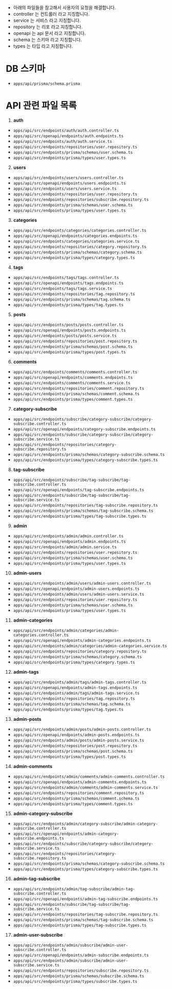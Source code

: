 - 아래의 파일들을 참고해서 사용자의 요청을 해결합니다.
- controller 는 컨트롤러 라고 지칭합니다.
- service 는 서비스 라고 지칭합니다.
- repository 는 리포 라고 지칭합니다.
- openapi 는 api 문서 라고 지칭합니다.
- schema 는 스키마 라고 지칭합니다.
- types 는 타입 라고 지칭합니다.

# DB 스키마

- `apps/api/prisma/schema.prisma`

# API 관련 파일 목록

1. **auth**

- `apps/api/src/endpoints/auth/auth.controller.ts`
- `apps/api/src/openapi/endpoints/auth.endpoints.ts`
- `apps/api/src/endpoints/auth/auth.service.ts`
- `apps/api/src/endpoints/repositories/user.repository.ts`
- `apps/api/src/endpoints/prisma/schemas/user.schema.ts`
- `apps/api/src/endpoints/prisma/types/user.types.ts`

2. **users**

- `apps/api/src/endpoints/users/users.controller.ts`
- `apps/api/src/openapi/endpoints/users.endpoints.ts`
- `apps/api/src/endpoints/users/users.service.ts`
- `apps/api/src/endpoints/repositories/user.repository.ts`
- `apps/api/src/endpoints/repositories/subscribe.repository.ts`
- `apps/api/src/endpoints/prisma/schemas/user.schema.ts`
- `apps/api/src/endpoints/prisma/types/user.types.ts`

3. **categories**

- `apps/api/src/endpoints/categories/categories.controller.ts`
- `apps/api/src/openapi/endpoints/categories.endpoints.ts`
- `apps/api/src/endpoints/categories/categories.service.ts`
- `apps/api/src/endpoints/repositories/category.repository.ts`
- `apps/api/src/endpoints/prisma/schemas/category.schema.ts`
- `apps/api/src/endpoints/prisma/types/category.types.ts`

4. **tags**

- `apps/api/src/endpoints/tags/tags.controller.ts`
- `apps/api/src/openapi/endpoints/tags.endpoints.ts`
- `apps/api/src/endpoints/tags/tags.service.ts`
- `apps/api/src/endpoints/repositories/tag.repository.ts`
- `apps/api/src/endpoints/prisma/schemas/tag.schema.ts`
- `apps/api/src/endpoints/prisma/types/tag.types.ts`

5.  **posts**

- `apps/api/src/endpoints/posts/posts.controller.ts`
- `apps/api/src/openapi/endpoints/posts.endpoints.ts`
- `apps/api/src/endpoints/posts/posts.service.ts`
- `apps/api/src/endpoints/repositories/post.repository.ts`
- `apps/api/src/endpoints/prisma/schemas/post.schema.ts`
- `apps/api/src/endpoints/prisma/types/post.types.ts`

6.  **comments**

- `apps/api/src/endpoints/comments/comments.controller.ts`
- `apps/api/src/openapi/endpoints/comments.endpoints.ts`
- `apps/api/src/endpoints/comments/comments.service.ts`
- `apps/api/src/endpoints/repositories/comment.repository.ts`
- `apps/api/src/endpoints/prisma/schemas/comment.schema.ts`
- `apps/api/src/endpoints/prisma/types/comment.types.ts`

7.  **category-subscribe**

- `apps/api/src/endpoints/subscribe/category-subscribe/category-subscribe.controller.ts`
- `apps/api/src/openapi/endpoints/category-subscribe.endpoints.ts`
- `apps/api/src/endpoints/subscribe/category-subscribe/category-subscribe.service.ts`
- `apps/api/src/endpoints/repositories/category-subscribe.repository.ts`
- `apps/api/src/endpoints/prisma/schemas/category-subscribe.schema.ts`
- `apps/api/src/endpoints/prisma/types/category-subscribe.types.ts`

8.  **tag-subscribe**

- `apps/api/src/endpoints/subscribe/tag-subscribe/tag-subscribe.controller.ts`
- `apps/api/src/openapi/endpoints/tag-subscribe.endpoints.ts`
- `apps/api/src/endpoints/subscribe/tag-subscribe/tag-subscribe.service.ts`
- `apps/api/src/endpoints/repositories/tag-subscribe.repository.ts`
- `apps/api/src/endpoints/prisma/schemas/tag-subscribe.schema.ts`
- `apps/api/src/endpoints/prisma/types/tag-subscribe.types.ts`

9.  **admin**

- `apps/api/src/endpoints/admin/admin.controller.ts`
- `apps/api/src/openapi/endpoints/admin.endpoints.ts`
- `apps/api/src/endpoints/admin/admin.service.ts`
- `apps/api/src/endpoints/repositories/user.repository.ts`
- `apps/api/src/endpoints/prisma/schemas/user.schema.ts`
- `apps/api/src/endpoints/prisma/types/user.types.ts`

10. **admin-users**

- `apps/api/src/endpoints/admin/users/admin-users.controller.ts`
- `apps/api/src/openapi/endpoints/admin-users.endpoints.ts`
- `apps/api/src/endpoints/admin/users/admin-users.service.ts`
- `apps/api/src/endpoints/repositories/user.repository.ts`
- `apps/api/src/endpoints/prisma/schemas/user.schema.ts`
- `apps/api/src/endpoints/prisma/types/user.types.ts`

11. **admin-categories**

- `apps/api/src/endpoints/admin/categories/admin-categories.controller.ts`
- `apps/api/src/openapi/endpoints/admin-categories.endpoints.ts`
- `apps/api/src/endpoints/admin/categories/admin-categories.service.ts`
- `apps/api/src/endpoints/repositories/category.repository.ts`
- `apps/api/src/endpoints/prisma/schemas/category.schema.ts`
- `apps/api/src/endpoints/prisma/types/category.types.ts`

12. **admin-tags**

- `apps/api/src/endpoints/admin/tags/admin-tags.controller.ts`
- `apps/api/src/openapi/endpoints/admin-tags.endpoints.ts`
- `apps/api/src/endpoints/admin/tags/admin-tags.service.ts`
- `apps/api/src/endpoints/repositories/tag.repository.ts`
- `apps/api/src/endpoints/prisma/schemas/tag.schema.ts`
- `apps/api/src/endpoints/prisma/types/tag.types.ts`

13. **admin-posts**

- `apps/api/src/endpoints/admin/posts/admin-posts.controller.ts`
- `apps/api/src/openapi/endpoints/admin-posts.endpoints.ts`
- `apps/api/src/endpoints/admin/posts/admin-posts.service.ts`
- `apps/api/src/endpoints/repositories/post.repository.ts`
- `apps/api/src/endpoints/prisma/schemas/post.schema.ts`
- `apps/api/src/endpoints/prisma/types/post.types.ts`

14. **admin-comments**

- `apps/api/src/endpoints/admin/comments/admin-comments.controller.ts`
- `apps/api/src/openapi/endpoints/admin-comments.endpoints.ts`
- `apps/api/src/endpoints/admin/comments/admin-comments.service.ts`
- `apps/api/src/endpoints/repositories/comment.repository.ts`
- `apps/api/src/endpoints/prisma/schemas/comment.schema.ts`
- `apps/api/src/endpoints/prisma/types/comment.types.ts`

15. **admin-category-subscribe**

- `apps/api/src/endpoints/admin/category-subscribe/admin-category-subscribe.controller.ts`
- `apps/api/src/openapi/endpoints/admin-category-subscribe.endpoints.ts`
- `apps/api/src/endpoints/subscribe/category-subscribe/category-subscribe.service.ts`
- `apps/api/src/endpoints/repositories/category-subscribe.repository.ts`
- `apps/api/src/endpoints/prisma/schemas/category-subscribe.schema.ts`
- `apps/api/src/endpoints/prisma/types/category-subscribe.types.ts`

16. **admin-tag-subscribe**

- `apps/api/src/endpoints/admin/tag-subscribe/admin-tag-subscribe.controller.ts`
- `apps/api/src/openapi/endpoints/admin-tag-subscribe.endpoints.ts`
- `apps/api/src/endpoints/subscribe/tag-subscribe/tag-subscribe.service.ts`
- `apps/api/src/endpoints/repositories/tag-subscribe.repository.ts`
- `apps/api/src/endpoints/prisma/schemas/tag-subscribe.schema.ts`
- `apps/api/src/endpoints/prisma/types/tag-subscribe.types.ts`

17. **admin-user-subscribe**

- `apps/api/src/endpoints/admin/subscribe/admin-user-subscribe.controller.ts`
- `apps/api/src/openapi/endpoints/admin-subscribe.endpoints.ts`
- `apps/api/src/endpoints/admin/subscribe/admin-user-subscribe.service.ts`
- `apps/api/src/endpoints/repositories/subscribe.repository.ts`
- `apps/api/src/endpoints/prisma/schemas/subscribe.schema.ts`
- `apps/api/src/endpoints/prisma/types/subscribe.types.ts`
